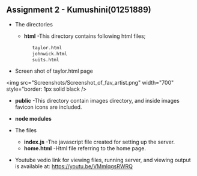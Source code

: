 ## Assignment 2 - Kumushini(01251889)

* The directories
  * **html**
    -This directory contains following html files;
     
           taylor.html 
           johnwick.html 
           suits.html

* Screen shot of taylor.html page

<img src="Screenshots/Screenshot_of_fav_artist.png" width="700" style="border: 1px solid black />

  * **public**
    -This directory contain images directory, and inside images favicon icons are included.
  * **node modules**
    
* The files
   * **index.js**
     -The javascript file created for setting up the server.
   * **home.html**
     -Html file referring to the home page.

* Youtube vedio link for viewing files, running server, and viewing output is available at: https://youtu.be/VMmlqgsRWRQ 
